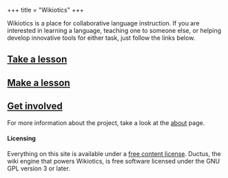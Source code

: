 +++
title = "Wikiotics"
+++

Wikiotics is a place for collaborative language instruction. If you are
interested in learning a language, teaching one to someone else, or
helping develop innovative tools for either task, just follow the links
below.

## [Take a lesson](/en/Take_a_lesson)

## [Make a lesson](/en/Make_a_lesson)

## [Get involved](/en/Get_involved)

For more information about the project, take a look at the
[about](/en/about) page.

#### Licensing

Everything on this site is available under a [free content
license](http://en.wikipedia.org/wiki/Free_content#Free_content_licenses).
Ductus, the wiki engine that powers Wikiotics, is free software licensed
under the GNU GPL version 3 or later.
